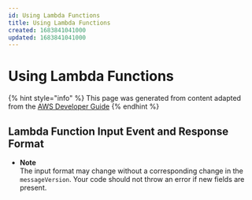 ```yaml
---
id: Using Lambda Functions
title: Using Lambda Functions
created: 1683841041000
updated: 1683841041000
---
```

# Using Lambda Functions

{% hint style="info" %}
This page was generated from content adapted from the [AWS Developer Guide](https://github.com/awsdocs/amazon-lex-developer-guide.git)
{% endhint %}

## Lambda Function Input Event and Response Format

- **Note**  
The input format may change without a corresponding change in the `messageVersion`\. Your code should not throw an error if new fields are present\.

